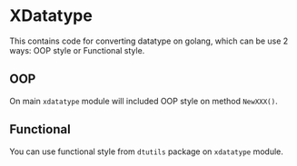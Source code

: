 # XDatatype

This contains code for converting datatype on golang,
which can be use 2 ways: OOP style or Functional style.

## OOP

On main `xdatatype` module will included OOP style on method `NewXXX()`.

## Functional

You can use functional style from `dtutils` package on `xdatatype` module.
